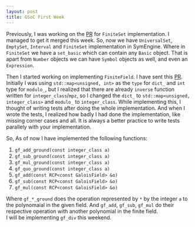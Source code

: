 ```yaml
---
layout: post
title: GSoC First Week
---
```


Previously, I was working on the [PR](https://github.com/symengine/symengine/pull/942) for `FiniteSet` implementation.
I managed to get it merged this week. So, now we have `UniversalSet`, `EmptySet`, `Interval` and `FiniteSet` implementation in SymEngine.
Where in `FiniteSet` we have a `set_basic` which can contain any `Basic` object. That is apart from `Number` objects we can have `Symbol` objects as well, and even an `Expression`.<br/>

Then I started working on implementing `FiniteField`. I have sent this [PR](https://github.com/symengine/symengine/pull/955). Initially I was using `std::map<unsigned, int>` as the `type` for `dict_` and `int` type for `modulo_`, but I realized that there are already `inverse` function written for `integer_class`/`mpz`, so I changed the `dict_` to `std::map<unsigned, integer_class>` and `modulo_` to `integer_class`.
While implementing this, I thought of writing tests after doing the whole implementation. And when I wrote the tests, I realized how badly I had done the implementation, like missing corner cases and all. It is always a better practice to write tests parallely with your implementation.<br/>

So, As of now I have implemented the following functions:

1. `gf_add_ground(const integer_class a)`
2. `gf_sub_ground(const integer_class a)`
3. `gf_mul_ground(const integer_class a)`
4. `gf_quo_ground(const integer_class a)`
5. `gf_add(const RCP<const GaloisField> &o)`
6. `gf_sub(const RCP<const GaloisField> &o)`
7. `gf_mul(const RCP<const GaloisField> &o)`

Where `gf_*_ground` does the operation represented by `*` by the integer `a` to the polynomaial in the given field.
And `gf_add`, `gf_sub`, `gf_mul` do their respective operation with another polynomial in the finite field.
<br/>
I will be implementing `gf_div` this weekend.
